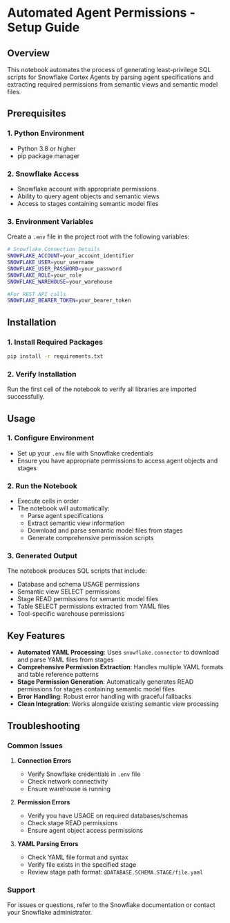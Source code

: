 # Automated Agent Permissions - Setup Guide

## Overview
This notebook automates the process of generating least-privilege SQL scripts for Snowflake Cortex Agents by parsing agent specifications and extracting required permissions from semantic views and semantic model files.

## Prerequisites

### 1. Python Environment
- Python 3.8 or higher
- pip package manager

### 2. Snowflake Access
- Snowflake account with appropriate permissions
- Ability to query agent objects and semantic views
- Access to stages containing semantic model files

### 3. Environment Variables
Create a `.env` file in the project root with the following variables:

```bash
# Snowflake Connection Details
SNOWFLAKE_ACCOUNT=your_account_identifier
SNOWFLAKE_USER=your_username
SNOWFLAKE_USER_PASSWORD=your_password
SNOWFLAKE_ROLE=your_role
SNOWFLAKE_WAREHOUSE=your_warehouse

#For REST API calls
SNOWFLAKE_BEARER_TOKEN=your_bearer_token
```

## Installation

### 1. Install Required Packages
```bash
pip install -r requirements.txt
```

### 2. Verify Installation
Run the first cell of the notebook to verify all libraries are imported successfully.

## Usage

### 1. Configure Environment
- Set up your `.env` file with Snowflake credentials
- Ensure you have appropriate permissions to access agent objects and stages

### 2. Run the Notebook
- Execute cells in order
- The notebook will automatically:
  - Parse agent specifications
  - Extract semantic view information
  - Download and parse semantic model files from stages
  - Generate comprehensive permission scripts

### 3. Generated Output
The notebook produces SQL scripts that include:
- Database and schema USAGE permissions
- Semantic view SELECT permissions
- Stage READ permissions for semantic model files
- Table SELECT permissions extracted from YAML files
- Tool-specific warehouse permissions

## Key Features

- **Automated YAML Processing**: Uses `snowflake.connector` to download and parse YAML files from stages
- **Comprehensive Permission Extraction**: Handles multiple YAML formats and table reference patterns
- **Stage Permission Generation**: Automatically generates READ permissions for stages containing semantic model files
- **Error Handling**: Robust error handling with graceful fallbacks
- **Clean Integration**: Works alongside existing semantic view processing

## Troubleshooting

### Common Issues

1. **Connection Errors**
   - Verify Snowflake credentials in `.env` file
   - Check network connectivity
   - Ensure warehouse is running

2. **Permission Errors**
   - Verify you have USAGE on required databases/schemas
   - Check stage READ permissions
   - Ensure agent object access permissions

3. **YAML Parsing Errors**
   - Check YAML file format and syntax
   - Verify file exists in the specified stage
   - Review stage path format: `@DATABASE.SCHEMA.STAGE/file.yaml`

### Support
For issues or questions, refer to the Snowflake documentation or contact your Snowflake administrator.
